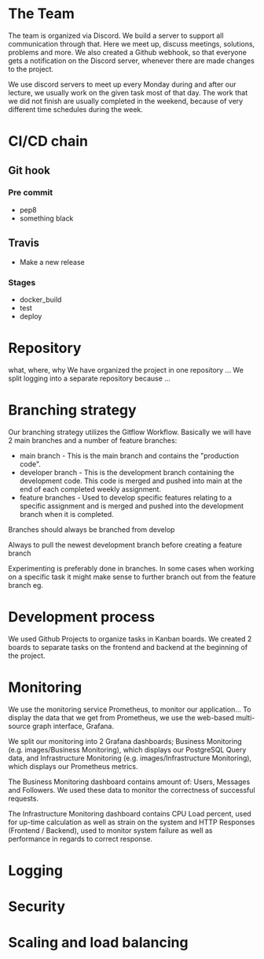 # The Team

The team is organized via Discord. We build a server to support all communication through that.
Here we meet up, discuss meetings, solutions, problems and more. We also created a Github webhook, so that everyone gets a notification on the Discord server, whenever there are made changes to the project.

We use discord servers to meet up every Monday during and after our lecture, we usually work on the given task most of that day. The work that we did not finish are usually completed in the weekend, because of very different time schedules during the week.

# CI/CD chain

## Git hook

### Pre commit
- pep8 
- something black

## Travis 

- Make a new release

### Stages

- docker_build
- test
- deploy

# Repository
what, where, why
We have organized the project in one repository ...
We split logging into a separate repository because ...

# Branching strategy

Our branching strategy utilizes the Gitflow Workflow. Basically we will have 2 main branches and a number of feature branches:


- main branch - This is the main branch and contains the "production code".
- developer branch - This is the development branch containing the development code. This code is merged and pushed into main at the end of each completed weekly assignment.
- feature branches - Used to develop specific features relating to a specific assignment and is merged and pushed into the development branch when it is completed.


Branches should always be branched from develop

Always to pull the newest development branch before creating a feature branch

Experimenting is preferably done in branches. In some cases when working on a specific task it might make sense to further branch out from the feature branch eg.

# Development process

We used Github Projects to organize tasks in Kanban boards. We created 2 boards to separate tasks on the frontend and backend at the beginning of the project.

# Monitoring

We use the monitoring service Prometheus, to monitor our application...
To display the data that we get from Prometheus, we use the web-based multi-source graph interface, Grafana.

We split our monitoring into 2 Grafana dashboards; Business Monitoring (e.g. images/Business Monitoring), which displays our PostgreSQL Query data, and Infrastructure Monitoring (e.g. images/Infrastructure Monitoring), which displays our Prometheus metrics.

The Business Monitoring dashboard contains amount of: Users, Messages and Followers. We used these data to monitor the correctness of successful requests.

The Infrastructure Monitoring dashboard contains CPU Load percent, used for up-time calculation as well as strain on the system and HTTP Responses (Frontend / Backend), used to monitor system failure as well as performance in regards to correct response.

# Logging

# Security

# Scaling and load balancing